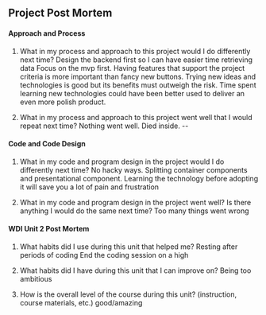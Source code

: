 ## Project Post Mortem

#### Approach and Process

1. What in my process and approach to this project would I do differently next time?
Design the backend first so I can have easier time retrieving data
Focus on the mvp first. Having features that support the project criteria is more important than fancy new buttons.
Trying new ideas and technologies is good but its benefits must outweigh the risk. 
Time spent learning new technologies could have been better used to deliver an even more polish product.

1. What in my process and approach to this project went well that I would repeat next time?
Nothing went well.
Died inside.
--

#### Code and Code Design

1. What in my code and program design in the project would I do differently next time?
No hacky ways.
Splitting container components and presentational component. 
Learning the technology before adopting it will save you a lot of pain and frustration

1. What in my code and program design in the project went well? Is there anything I would do the same next time?
Too many things went wrong

#### WDI Unit 2 Post Mortem
1. What habits did I use during this unit that helped me?
Resting after periods of coding
End the coding session on a high

2. What habits did I have during this unit that I can improve on?
Being too ambitious

3. How is the overall level of the course during this unit? (instruction, course materials, etc.)
good/amazing

